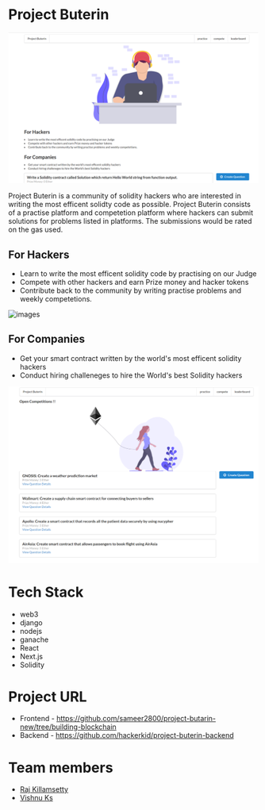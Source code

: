 # Project Buterin

![img](images/home.png)

Project Buterin is a community of solidity hackers who are interested in writing the most efficent solidty code as possible. Project Buterin consists of a practise platform and competetion platform where hackers can submit solutions for problems listed in platforms. The submissions would be rated on the gas used.

## For Hackers
* Learn to write the most efficent solidity code by practising on our Judge
* Compete with other hackers and earn Prize money and hacker tokens
* Contribute back to the community by writing practise problems and weekly competetions.

![images](leaderboard.png)

## For Companies
* Get your smart contract written by the world's most efficent solidity hackers
* Conduct hiring challeneges to hire the World's best Solidity hackers

![competetion](images/competetion.png)

# Tech Stack
* web3
* django
* nodejs
* ganache
* React
* Next.js
* Solidity


# Project URL
* Frontend - https://github.com/sameer2800/project-butarin-new/tree/building-blockchain
* Backend - https://github.com/hackerkid/project-buterin-backend

# Team members
* [Raj Killamsetty](https://github.com/sameer2800)
* [Vishnu Ks](https://github.com/hackerkid)
